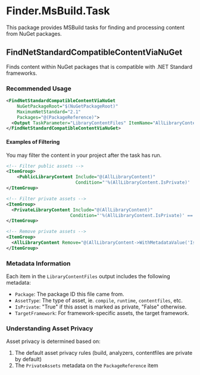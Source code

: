 # Finder.MsBuild.Task

This package provides MSBuild tasks for finding and processing content from NuGet packages.

## FindNetStandardCompatibleContentViaNuGet

Finds content within NuGet packages that is compatible with .NET Standard frameworks.

### Recommended Usage

```xml
<FindNetStandardCompatibleContentViaNuGet
    NuGetPackageRoot="$(NuGetPackageRoot)"
    MaximumNetStandard="2.1" 
    Packages="@(PackageReference)">
  <Output TaskParameter="LibraryContentFiles" ItemName="AllLibraryContent" />
</FindNetStandardCompatibleContentViaNuGet>
```

#### Examples of Filtering

You may filter the content in your project after the task has run.

```xml
<!-- Filter public assets -->
<ItemGroup>
    <PublicLibraryContent Include="@(AllLibraryContent)"
                          Condition="'%(AllLibraryContent.IsPrivate)' != 'True'" />
</ItemGroup>
```

```xml
<!-- Filter private assets -->
<ItemGroup>
  <PrivateLibraryContent Include="@(AllLibraryContent)" 
                        Condition="'%(AllLibraryContent.IsPrivate)' == 'True'" />
</ItemGroup>
```

```xml
<!-- Remove private assets -->
<ItemGroup>
  <AllLibraryContent Remove="@(AllLibraryContent->WithMetadataValue('IsPrivate', 'True'))" />
</ItemGroup>
```
### Metadata Information

Each item in the `LibraryContentFiles` output includes the following metadata:

- `Package`: The package ID this file came from.
- `AssetType`: The type of asset, ie. `compile`, `runtime`, `contentfiles`, etc.
- `IsPrivate`: "True" if this asset is marked as private, "False" otherwise.
- `TargetFramework`: For framework-specific assets, the target framework.

### Understanding Asset Privacy

Asset privacy is determined based on:

1. The default asset privacy rules (build, analyzers, contentfiles are private by default)
2. The `PrivateAssets` metadata on the `PackageReference` item


